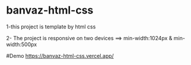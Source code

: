 # banvaz-html-css
1-this project is template by html css 

2- The project is responsive on two devices ==> min-width:1024px & min-width:500px

#Demo
https://banvaz-html-css.vercel.app/

